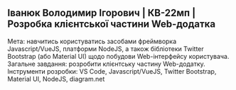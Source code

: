## Іванюк Володимир Ігорович | КВ-22мп | Розробка клієнтської частини Web-додатка 
Мета: навчитись користуватись засобами фреймворка Javascript/VueJS, платформи NodeJS, а також бібліотеки Twitter Bootstrap (або Material UI) щодо побудови Web-інтерфейсу користувача.
Загальне завдання: розробити клієнтську частину Web-додатку.
Інструменти розробки: VS Code, Javascript/VueJS, Twitter Bootstrap, Material UI, NodeJS, diagram.net
